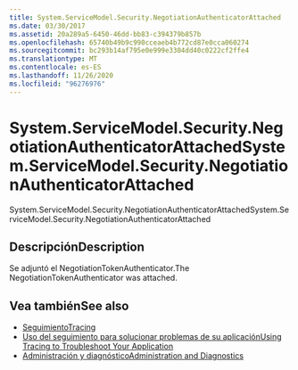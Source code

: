 ```yaml
---
title: System.ServiceModel.Security.NegotiationAuthenticatorAttached
ms.date: 03/30/2017
ms.assetid: 20a289a5-6450-46dd-bb83-c394379b857b
ms.openlocfilehash: 65740b49b9c990cceaeb4b772cd87e0cca060274
ms.sourcegitcommit: bc293b14af795e0e999e3304dd40c0222cf2ffe4
ms.translationtype: MT
ms.contentlocale: es-ES
ms.lasthandoff: 11/26/2020
ms.locfileid: "96276976"
---
```

# <a name="systemservicemodelsecuritynegotiationauthenticatorattached"></a><span data-ttu-id="07e71-102">System.ServiceModel.Security.NegotiationAuthenticatorAttached</span><span class="sxs-lookup"><span data-stu-id="07e71-102">System.ServiceModel.Security.NegotiationAuthenticatorAttached</span></span>

<span data-ttu-id="07e71-103">System.ServiceModel.Security.NegotiationAuthenticatorAttached</span><span class="sxs-lookup"><span data-stu-id="07e71-103">System.ServiceModel.Security.NegotiationAuthenticatorAttached</span></span>  
  
## <a name="description"></a><span data-ttu-id="07e71-104">Descripción</span><span class="sxs-lookup"><span data-stu-id="07e71-104">Description</span></span>  

 <span data-ttu-id="07e71-105">Se adjuntó el NegotiationTokenAuthenticator.</span><span class="sxs-lookup"><span data-stu-id="07e71-105">The NegotiationTokenAuthenticator was attached.</span></span>  
  
## <a name="see-also"></a><span data-ttu-id="07e71-106">Vea también</span><span class="sxs-lookup"><span data-stu-id="07e71-106">See also</span></span>

- [<span data-ttu-id="07e71-107">Seguimiento</span><span class="sxs-lookup"><span data-stu-id="07e71-107">Tracing</span></span>](index.md)
- [<span data-ttu-id="07e71-108">Uso del seguimiento para solucionar problemas de su aplicación</span><span class="sxs-lookup"><span data-stu-id="07e71-108">Using Tracing to Troubleshoot Your Application</span></span>](using-tracing-to-troubleshoot-your-application.md)
- [<span data-ttu-id="07e71-109">Administración y diagnóstico</span><span class="sxs-lookup"><span data-stu-id="07e71-109">Administration and Diagnostics</span></span>](../index.md)
